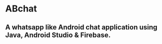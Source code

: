 # ABchat

## A whatsapp like Android chat application using Java, Android Studio & Firebase.

<!-- ### Screenshots:- -->
<!-- <p float="left">
  
  <img src="https://user-images.githubusercontent.com/31586157/42641181-98f27b54-8611-11e8-8a46-f73ef542b499.png" width="240" text-color="#000000" height="400" hspace="20" /> 
  <img src="https://user-images.githubusercontent.com/31586157/42641897-3c455f28-8613-11e8-8c2f-8ff6fa53e213.png" width="240" height="400" hspace="20" /> 
  <img src="https://user-images.githubusercontent.com/31586157/42641963-68646658-8613-11e8-9ebc-b4d4eb9edeea.png" width="240" height="400" hspace="20" />
</p>
<br>
<p float="left">
  
  <img src="https://user-images.githubusercontent.com/31586157/42642076-a37c1cd6-8613-11e8-847e-e356f86d8044.png" width="240" height="400" hspace="20" /> 
  <img src="https://user-images.githubusercontent.com/31586157/42642220-fe96b216-8613-11e8-8309-355d6262797b.png" width="240" height="400" hspace="20" /> 
  <img src="https://user-images.githubusercontent.com/31586157/42642343-4986160e-8614-11e8-8222-2d42ca90cd0d.png" width="240" height="400"
  hspace="20"/>
</p> -->
